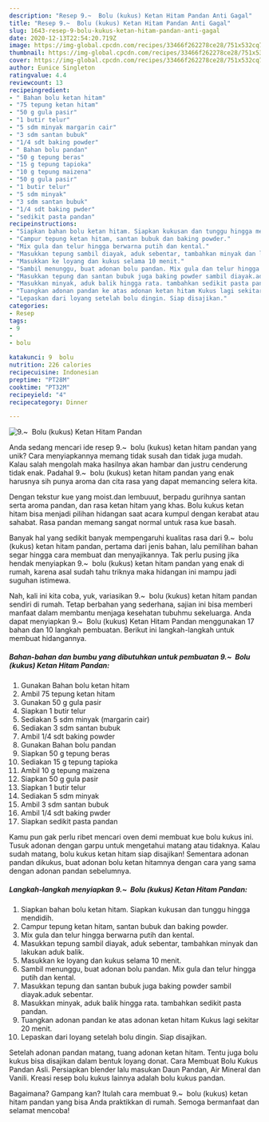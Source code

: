 ```yaml
---
description: "Resep 9.~  Bolu (kukus) Ketan Hitam Pandan Anti Gagal"
title: "Resep 9.~  Bolu (kukus) Ketan Hitam Pandan Anti Gagal"
slug: 1643-resep-9-bolu-kukus-ketan-hitam-pandan-anti-gagal
date: 2020-12-13T22:54:20.719Z
image: https://img-global.cpcdn.com/recipes/33466f262278ce28/751x532cq70/9-bolu-kukus-ketan-hitam-pandan-foto-resep-utama.jpg
thumbnail: https://img-global.cpcdn.com/recipes/33466f262278ce28/751x532cq70/9-bolu-kukus-ketan-hitam-pandan-foto-resep-utama.jpg
cover: https://img-global.cpcdn.com/recipes/33466f262278ce28/751x532cq70/9-bolu-kukus-ketan-hitam-pandan-foto-resep-utama.jpg
author: Eunice Singleton
ratingvalue: 4.4
reviewcount: 13
recipeingredient:
- " Bahan bolu ketan hitam"
- "75 tepung ketan hitam"
- "50 g gula pasir"
- "1 butir telur"
- "5 sdm minyak margarin cair"
- "3 sdm santan bubuk"
- "1/4 sdt baking powder"
- " Bahan bolu pandan"
- "50 g tepung beras"
- "15 g tepung tapioka"
- "10 g tepung maizena"
- "50 g gula pasir"
- "1 butir telur"
- "5 sdm minyak"
- "3 sdm santan bubuk"
- "1/4 sdt baking pwder"
- "sedikit pasta pandan"
recipeinstructions:
- "Siapkan bahan bolu ketan hitam. Siapkan kukusan dan tunggu hingga mendidih."
- "Campur tepung ketan hitam, santan bubuk dan baking powder."
- "Mix gula dan telur hingga berwarna putih dan kental."
- "Masukkan tepung sambil diayak, aduk sebentar, tambahkan minyak dan lakukan aduk balik."
- "Masukkan ke loyang dan kukus selama 10 menit."
- "Sambil menunggu, buat adonan bolu pandan. Mix gula dan telur hingga putih dan kental."
- "Masukkan tepung dan santan bubuk juga baking powder sambil diayak.aduk sebentar."
- "Masukkan minyak, aduk balik hingga rata. tambahkan sedikit pasta pandan."
- "Tuangkan adonan pandan ke atas adonan ketan hitam Kukus lagi sekitar 20 menit."
- "Lepaskan dari loyang setelah bolu dingin. Siap disajikan."
categories:
- Resep
tags:
- 9
- 
- bolu

katakunci: 9  bolu 
nutrition: 226 calories
recipecuisine: Indonesian
preptime: "PT28M"
cooktime: "PT32M"
recipeyield: "4"
recipecategory: Dinner

---
```



![9.~  Bolu (kukus) Ketan Hitam Pandan](https://img-global.cpcdn.com/recipes/33466f262278ce28/751x532cq70/9-bolu-kukus-ketan-hitam-pandan-foto-resep-utama.jpg)

Anda sedang mencari ide resep 9.~  bolu (kukus) ketan hitam pandan yang unik? Cara menyiapkannya memang tidak susah dan tidak juga mudah. Kalau salah mengolah maka hasilnya akan hambar dan justru cenderung tidak enak. Padahal 9.~  bolu (kukus) ketan hitam pandan yang enak harusnya sih punya aroma dan cita rasa yang dapat memancing selera kita.

Dengan tekstur kue yang moist.dan lembuuut, berpadu gurihnya santan serta aroma pandan, dan rasa ketan hitam yang khas. Bolu kukus ketan hitam bisa menjadi pilihan hidangan saat acara kumpul dengan kerabat atau sahabat. Rasa pandan memang sangat normal untuk rasa kue basah.

Banyak hal yang sedikit banyak mempengaruhi kualitas rasa dari 9.~  bolu (kukus) ketan hitam pandan, pertama dari jenis bahan, lalu pemilihan bahan segar hingga cara membuat dan menyajikannya. Tak perlu pusing jika hendak menyiapkan 9.~  bolu (kukus) ketan hitam pandan yang enak di rumah, karena asal sudah tahu triknya maka hidangan ini mampu jadi suguhan istimewa.


Nah, kali ini kita coba, yuk, variasikan 9.~  bolu (kukus) ketan hitam pandan sendiri di rumah. Tetap berbahan yang sederhana, sajian ini bisa memberi manfaat dalam membantu menjaga kesehatan tubuhmu sekeluarga. Anda dapat menyiapkan 9.~  Bolu (kukus) Ketan Hitam Pandan menggunakan 17 bahan dan 10 langkah pembuatan. Berikut ini langkah-langkah untuk membuat hidangannya.

<!--inarticleads1-->

##### Bahan-bahan dan bumbu yang dibutuhkan untuk pembuatan 9.~  Bolu (kukus) Ketan Hitam Pandan:

1. Gunakan  Bahan bolu ketan hitam
1. Ambil 75 tepung ketan hitam
1. Gunakan 50 g gula pasir
1. Siapkan 1 butir telur
1. Sediakan 5 sdm minyak (margarin cair)
1. Sediakan 3 sdm santan bubuk
1. Ambil 1/4 sdt baking powder
1. Gunakan  Bahan bolu pandan
1. Siapkan 50 g tepung beras
1. Sediakan 15 g tepung tapioka
1. Ambil 10 g tepung maizena
1. Siapkan 50 g gula pasir
1. Siapkan 1 butir telur
1. Sediakan 5 sdm minyak
1. Ambil 3 sdm santan bubuk
1. Ambil 1/4 sdt baking pwder
1. Siapkan sedikit pasta pandan


Kamu pun gak perlu ribet mencari oven demi membuat kue bolu kukus ini. Tusuk adonan dengan garpu untuk mengetahui matang atau tidaknya. Kalau sudah matang, bolu kukus ketan hitam siap disajikan! Sementara adonan pandan dikukus, buat adonan bolu ketan hitamnya dengan cara yang sama dengan adonan pandan sebelumnya. 

<!--inarticleads2-->

##### Langkah-langkah menyiapkan 9.~  Bolu (kukus) Ketan Hitam Pandan:

1. Siapkan bahan bolu ketan hitam. Siapkan kukusan dan tunggu hingga mendidih.
1. Campur tepung ketan hitam, santan bubuk dan baking powder.
1. Mix gula dan telur hingga berwarna putih dan kental.
1. Masukkan tepung sambil diayak, aduk sebentar, tambahkan minyak dan lakukan aduk balik.
1. Masukkan ke loyang dan kukus selama 10 menit.
1. Sambil menunggu, buat adonan bolu pandan. Mix gula dan telur hingga putih dan kental.
1. Masukkan tepung dan santan bubuk juga baking powder sambil diayak.aduk sebentar.
1. Masukkan minyak, aduk balik hingga rata. tambahkan sedikit pasta pandan.
1. Tuangkan adonan pandan ke atas adonan ketan hitam Kukus lagi sekitar 20 menit.
1. Lepaskan dari loyang setelah bolu dingin. Siap disajikan.


Setelah adonan pandan matang, tuang adonan ketan hitam. Tentu juga bolu kukus bisa disajikan dalam bentuk loyang donat. Cara Membuat Bolu Kukus Pandan Asli. Persiapkan blender lalu masukan Daun Pandan, Air Mineral dan Vanili. Kreasi resep bolu kukus lainnya adalah bolu kukus pandan. 

Bagaimana? Gampang kan? Itulah cara membuat 9.~  bolu (kukus) ketan hitam pandan yang bisa Anda praktikkan di rumah. Semoga bermanfaat dan selamat mencoba!
